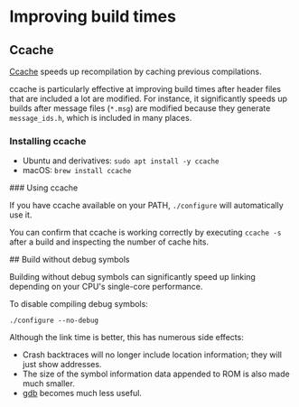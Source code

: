 # Improving build times

## Ccache

[Ccache][ccache] speeds up recompilation by caching previous compilations.

ccache is particularly effective at improving build times after header files that are included a lot are modified. For instance, it significantly speeds up builds after message files (`*.msg`) are modified because they generate `message_ids.h`, which is included in many places.

### Installing ccache

- Ubuntu and derivatives: `sudo apt install -y ccache`
- macOS: `brew install ccache`

### Using ccache

If you have ccache available on your PATH, `./configure` will automatically use it.

You can confirm that ccache is working correctly by executing `ccache -s` after a build and inspecting the number of cache hits.

## Build without debug symbols

Building without debug symbols can significantly speed up linking depending on your CPU's single-core performance.

To disable compiling debug symbols:

```
./configure --no-debug
```

Although the link time is better, this has numerous side effects:

- Crash backtraces will no longer include location information; they will just show addresses.
- The size of the symbol information data appended to ROM is also made much smaller.
- [gdb](gdb.md) becomes much less useful.

[ccache]: https://ccache.dev/
